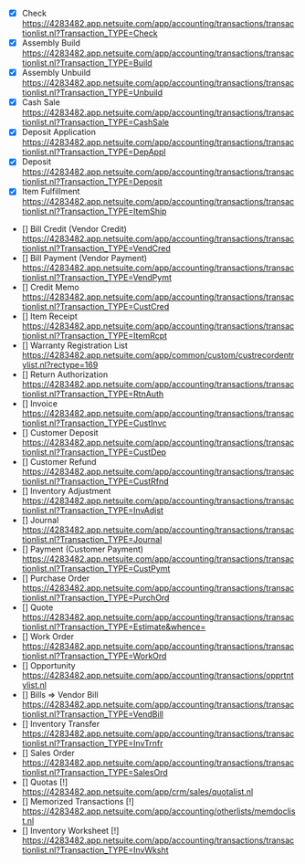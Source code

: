- [x] Check https://4283482.app.netsuite.com/app/accounting/transactions/transactionlist.nl?Transaction_TYPE=Check
- [x] Assembly Build https://4283482.app.netsuite.com/app/accounting/transactions/transactionlist.nl?Transaction_TYPE=Build
- [x] Assembly Unbuild https://4283482.app.netsuite.com/app/accounting/transactions/transactionlist.nl?Transaction_TYPE=Unbuild
- [x] Cash Sale https://4283482.app.netsuite.com/app/accounting/transactions/transactionlist.nl?Transaction_TYPE=CashSale
- [x] Deposit Application https://4283482.app.netsuite.com/app/accounting/transactions/transactionlist.nl?Transaction_TYPE=DepAppl
- [x] Deposit https://4283482.app.netsuite.com/app/accounting/transactions/transactionlist.nl?Transaction_TYPE=Deposit
- [x] Item Fulfillment https://4283482.app.netsuite.com/app/accounting/transactions/transactionlist.nl?Transaction_TYPE=ItemShip
- [] Bill Credit (Vendor Credit) https://4283482.app.netsuite.com/app/accounting/transactions/transactionlist.nl?Transaction_TYPE=VendCred
- [] Bill Payment (Vendor Payment) https://4283482.app.netsuite.com/app/accounting/transactions/transactionlist.nl?Transaction_TYPE=VendPymt
- [] Credit Memo https://4283482.app.netsuite.com/app/accounting/transactions/transactionlist.nl?Transaction_TYPE=CustCred
- [] Item Receipt https://4283482.app.netsuite.com/app/accounting/transactions/transactionlist.nl?Transaction_TYPE=ItemRcpt
- [] Warranty Registration List https://4283482.app.netsuite.com/app/common/custom/custrecordentrylist.nl?rectype=169
- [] Return Authorization https://4283482.app.netsuite.com/app/accounting/transactions/transactionlist.nl?Transaction_TYPE=RtnAuth
- [] Invoice https://4283482.app.netsuite.com/app/accounting/transactions/transactionlist.nl?Transaction_TYPE=CustInvc
- [] Customer Deposit https://4283482.app.netsuite.com/app/accounting/transactions/transactionlist.nl?Transaction_TYPE=CustDep
- [] Customer Refund https://4283482.app.netsuite.com/app/accounting/transactions/transactionlist.nl?Transaction_TYPE=CustRfnd
- [] Inventory Adjustment https://4283482.app.netsuite.com/app/accounting/transactions/transactionlist.nl?Transaction_TYPE=InvAdjst
- [] Journal https://4283482.app.netsuite.com/app/accounting/transactions/transactionlist.nl?Transaction_TYPE=Journal
- [] Payment (Customer Payment) https://4283482.app.netsuite.com/app/accounting/transactions/transactionlist.nl?Transaction_TYPE=CustPymt
- [] Purchase Order https://4283482.app.netsuite.com/app/accounting/transactions/transactionlist.nl?Transaction_TYPE=PurchOrd
- [] Quote https://4283482.app.netsuite.com/app/accounting/transactions/transactionlist.nl?Transaction_TYPE=Estimate&whence=
- [] Work Order https://4283482.app.netsuite.com/app/accounting/transactions/transactionlist.nl?Transaction_TYPE=WorkOrd
- [] Opportunity https://4283482.app.netsuite.com/app/accounting/transactions/opprtntylist.nl
- [] Bills => Vendor Bill https://4283482.app.netsuite.com/app/accounting/transactions/transactionlist.nl?Transaction_TYPE=VendBill
- [] Inventory Transfer https://4283482.app.netsuite.com/app/accounting/transactions/transactionlist.nl?Transaction_TYPE=InvTrnfr
- [] Sales Order https://4283482.app.netsuite.com/app/accounting/transactions/transactionlist.nl?Transaction_TYPE=SalesOrd
- [] Quotas [!] https://4283482.app.netsuite.com/app/crm/sales/quotalist.nl
- [] Memorized Transactions [!] https://4283482.app.netsuite.com/app/accounting/otherlists/memdoclist.nl
- [] Inventory Worksheet [!] https://4283482.app.netsuite.com/app/accounting/transactions/transactionlist.nl?Transaction_TYPE=InvWksht
